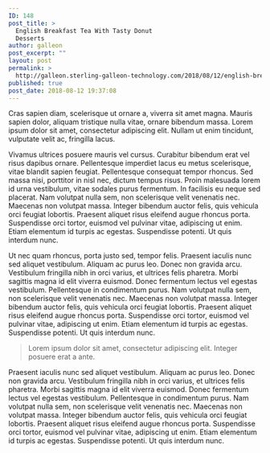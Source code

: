 ```yaml
---
ID: 148
post_title: >
  English Breakfast Tea With Tasty Donut
  Desserts
author: galleon
post_excerpt: ""
layout: post
permalink: >
  http://galleon.sterling-galleon-technology.com/2018/08/12/english-breakfast-tea-with-tasty-donut-desserts/
published: true
post_date: 2018-08-12 19:37:08
---
```

<p class="lead">Cras sapien diam, scelerisque ut ornare a, viverra sit amet magna. Mauris sapien dolor, aliquam tristique nulla vitae, ornare bibendum massa. Lorem ipsum dolor sit amet, consectetur adipiscing elit. Nullam ut enim tincidunt, vulputate velit ac, fringilla lacus.</p>
Vivamus ultrices posuere mauris vel cursus. Curabitur bibendum erat vel risus dapibus ornare. Pellentesque imperdiet lacus eu metus scelerisque, vitae blandit sapien feugiat. Pellentesque consequat tempor rhoncus. Sed massa nisi, porttitor in nisl nec, dictum tempus risus. Proin malesuada lorem id urna vestibulum, vitae sodales purus fermentum. In facilisis eu neque sed placerat. Nam volutpat nulla sem, non scelerisque velit venenatis nec. Maecenas non volutpat massa. Integer bibendum auctor felis, quis vehicula orci feugiat lobortis. Praesent aliquet risus eleifend augue rhoncus porta. Suspendisse orci tortor, euismod vel pulvinar vitae, adipiscing ut enim. Etiam elementum id turpis ac egestas. Suspendisse potenti. Ut quis interdum nunc.

Ut nec quam rhoncus, porta justo sed, tempor felis. Praesent iaculis nunc sed aliquet vestibulum. Aliquam ac purus leo. Donec non gravida arcu. Vestibulum fringilla nibh in orci varius, et ultrices felis pharetra. Morbi sagittis magna id elit viverra euismod. Donec fermentum lectus vel egestas vestibulum. Pellentesque in condimentum purus. Nam volutpat nulla sem, non scelerisque velit venenatis nec. Maecenas non volutpat massa. Integer bibendum auctor felis, quis vehicula orci feugiat lobortis. Praesent aliquet risus eleifend augue rhoncus porta. Suspendisse orci tortor, euismod vel pulvinar vitae, adipiscing ut enim. Etiam elementum id turpis ac egestas. Suspendisse potenti. Ut quis interdum nunc.
<blockquote>Lorem ipsum dolor sit amet, consectetur adipiscing elit. Integer posuere erat a ante.</blockquote>
Praesent iaculis nunc sed aliquet vestibulum. Aliquam ac purus leo. Donec non gravida arcu. Vestibulum fringilla nibh in orci varius, et ultrices felis pharetra. Morbi sagittis magna id elit viverra euismod. Donec fermentum lectus vel egestas vestibulum. Pellentesque in condimentum purus. Nam volutpat nulla sem, non scelerisque velit venenatis nec. Maecenas non volutpat massa. Integer bibendum auctor felis, quis vehicula orci feugiat lobortis. Praesent aliquet risus eleifend augue rhoncus porta. Suspendisse orci tortor, euismod vel pulvinar vitae, adipiscing ut enim. Etiam elementum id turpis ac egestas. Suspendisse potenti. Ut quis interdum nunc.